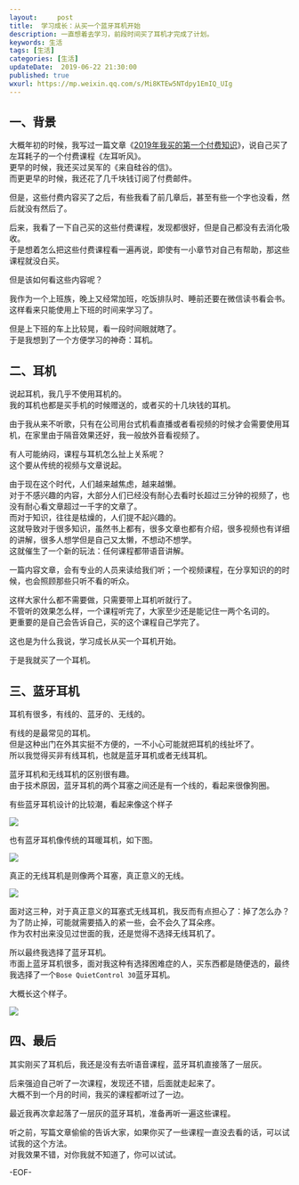 ```yaml
---   
layout:     post  
title:  学习成长：从买一个蓝牙耳机开始  
description: 一直想着去学习，前段时间买了耳机才完成了计划。  
keywords: 生活  
tags: [生活]    
categories: [生活]  
updateDate:  2019-06-22 21:30:00  
published: true  
wxurl: https://mp.weixin.qq.com/s/Mi8KTEw5NTdpy1EmIQ_UIg  
---  
```



## 一、背景  


大概年初的时候，我写过一篇文章《[2019年我买的第一个付费知识](https://mp.weixin.qq.com/s/dWm_rdSxo3K2sApAzfwWVw)》，说自己买了左耳耗子的一个付费课程《左耳听风》。  
更早的时候，我还买过吴军的《来自硅谷的信》。  
而更更早的时候，我还花了几千块钱订阅了付费邮件。  


但是，这些付费内容买了之后，有些我看了前几章后，甚至有些一个字也没看，然后就没有然后了。  



后来，我看了一下自己买的这些付费课程，发现都很好，但是自己都没有去消化吸收。  
于是想着怎么把这些付费课程看一遍再说，即使有一小章节对自己有帮助，那这些课程就没白买。  


但是该如何看这些内容呢？  


我作为一个上班族，晚上又经常加班，吃饭排队时、睡前还要在微信读书看会书。  
这样看来只能使用上下班的时间来学习了。  


但是上下班的车上比较晃，看一段时间眼就瞎了。  
于是我想到了一个方便学习的神奇：耳机。  


## 二、耳机  


说起耳机，我几乎不使用耳机的。  
我的耳机也都是买手机的时候赠送的，或者买的十几块钱的耳机。  


由于我从来不听歌，只有在公司用台式机看直播或者看视频的时候才会需要使用耳机，在家里由于隔音效果还好，我一般放外音看视频了。  


有人可能纳闷，课程与耳机怎么扯上关系呢？  
这个要从传统的视频与文章说起。  


由于现在这个时代，人们越来越焦虑，越来越懒。  
对于不感兴趣的内容，大部分人们已经没有耐心去看时长超过三分钟的视频了，也没有耐心看文章超过一千字的文章了。  
而对于知识，往往是枯燥的，人们提不起兴趣的。  
这就导致对于很多知识，虽然书上都有，很多文章也都有介绍，很多视频也有详细的讲解，很多人想学但是自己又太懒，不想动不想学。  
这就催生了一个新的玩法：任何课程都带语音讲解。  


一篇内容文章，会有专业的人员来读给我们听；一个视频课程，在分享知识的的时候，也会照顾那些只听不看的听众。  


这样大家什么都不需要做，只需要带上耳机听就行了。  
不管听的效果怎么样，一个课程听完了，大家至少还是能记住一两个名词的。  
更重要的是自己会告诉自己，买的这个课程自己学完了。  


这也是为什么我说，学习成长从买一个耳机开始。  


于是我就买了一个耳机。  



## 三、蓝牙耳机  



耳机有很多，有线的、蓝牙的、无线的。  



有线的是最常见的耳机。  
但是这种出门在外其实挺不方便的，一不小心可能就把耳机的线扯坏了。  
所以我觉得买非有线耳机，也就是蓝牙耳机或者无线耳机。  



蓝牙耳机和无线耳机的区别很有趣。  
由于技术原因，蓝牙耳机的两个耳塞之间还是有一个线的，看起来很像狗圈。  


有些蓝牙耳机设计的比较潮，看起来像这个样子  



![](https://res2019.tiankonguse.com/images/2019/06/22/001.png)


也有蓝牙耳机像传统的耳暖耳机，如下图。  


![](https://res2019.tiankonguse.com/images/2019/06/22/002.png)



真正的无线耳机是则像两个耳塞，真正意义的无线。  



![](https://res2019.tiankonguse.com/images/2019/06/22/003.png)



面对这三种，对于真正意义的耳塞式无线耳机，我反而有点担心了：掉了怎么办？  
为了防止掉，可能就需要插入的紧一些，会不会久了耳朵疼。  
作为农村出来没见过世面的我，还是觉得不选择无线耳机了。  


所以最终我选择了蓝牙耳机。  
市面上蓝牙耳机很多，面对我这种有选择困难症的人，买东西都是随便选的，最终我选择了一个`Bose QuietControl 30`蓝牙耳机。  


大概长这个样子。  


![](https://res2019.tiankonguse.com/images/2019/06/22/004.png)



## 四、最后  


其实刚买了耳机后，我还是没有去听语音课程，蓝牙耳机直接落了一层灰。  


后来强迫自己听了一次课程，发现还不错，后面就走起来了。  
大概不到一个月的时间，我买的课程都听过了一边。  


最近我再次拿起落了一层灰的蓝牙耳机，准备再听一遍这些课程。  


听之前，写篇文章偷偷的告诉大家，如果你买了一些课程一直没去看的话，可以试试我的这个方法。  
对我效果不错，对你我就不知道了，你可以试试。  




-EOF-  

